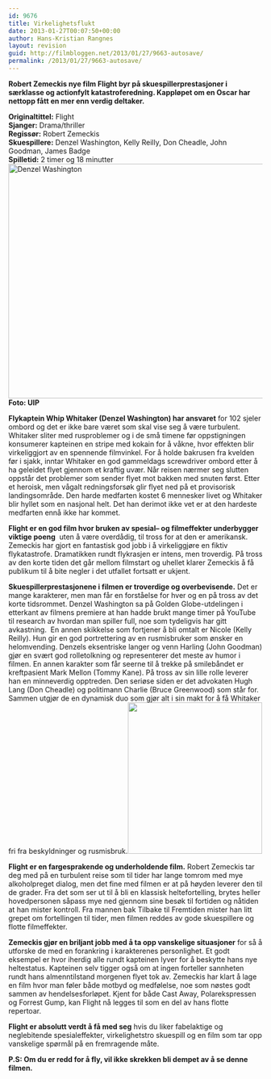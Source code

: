 ```yaml
---
id: 9676
title: Virkelighetsflukt
date: 2013-01-27T00:07:50+00:00
author: Hans-Kristian Rangnes
layout: revision
guid: http://filmbloggen.net/2013/01/27/9663-autosave/
permalink: /2013/01/27/9663-autosave/
---
```

****Robert Zemeckis nye film Flight byr på skuespillerprestasjoner i særklasse og actionfylt katastroferedning. Kappløpet om en Oscar har nettopp fått en mer enn verdig deltaker.<!--more-->****

**Originaltittel:** Flight  
**Sjanger:** Drama/thriller  
**Regissør:** Robert Zemeckis  
**Skuespillere:** Denzel Washington, Kelly Reilly, Don Cheadle, John Goodman, James Badge  
**Spilletid:** 2 timer og 18 minutter  
<a href="http://filmbloggen.net/2013/01/27/virkelighetsflukt/flight-2/" rel="attachment wp-att-9672"><img class="alignnone size-large wp-image-9672" src="http://filmbloggen.net/wp-content/uploads//2013/01/ojqkpsy17-620x465.jpg" alt="Denzel Washington" width="620" height="465" /></a>  
**Foto: UIP**

**Flykaptein Whip Whitaker (Denzel Washington) har ansvaret** for 102 sjeler ombord og det er ikke bare været som skal vise seg å være turbulent. Whitaker sliter med rusproblemer og i de små timene før oppstigningen konsumerer kapteinen en stripe med kokain for å våkne, hvor effekten blir virkeliggjort av en spennende filmvinkel. For å holde bakrusen fra kvelden før i sjakk, inntar Whitaker en god gammeldags screwdriver ombord etter å ha geleidet flyet gjennom et kraftig uvær. Når reisen nærmer seg slutten oppstår det problemer som sender flyet mot bakken med snuten først. Etter et heroisk, men vågalt redningsforsøk glir flyet ned på et provisorisk landingsområde. Den harde medfarten kostet 6 mennesker livet og Whitaker blir hyllet som en nasjonal helt. Det han derimot ikke vet er at den hardeste medfarten ennå ikke har kommet.

**Flight er en god film hvor bruken av spesial– og filmeffekter underbygger viktige poeng**  uten å være overdådig, til tross for at den er amerikansk. Zemeckis har gjort en fantastisk god jobb i å virkeliggjøre en fiktiv flykatastrofe. Dramatikken rundt flykrasjen er intens, men troverdig. På tross av den korte tiden det går mellom filmstart og uhellet klarer Zemeckis å få publikum til å bite negler i det utfallet fortsatt er ukjent.

**Skuespillerprestasjonene i filmen er troverdige og overbevisende.** Det er mange karakterer, men man får en forståelse for hver og en på tross av det korte tidsrommet. Denzel Washington sa på Golden Globe-utdelingen i etterkant av filmens premiere at han hadde brukt mange timer på YouTube til research av hvordan man spiller full, noe som tydeligvis har gitt avkastning.  En annen skikkelse som fortjener å bli omtalt er Nicole (Kelly Reilly). Hun gir en god portrettering av en rusmisbruker som ønsker en helomvending. Denzels eksentriske langer og venn Harling (John Goodman) gjør en svært god rolletolkning og representerer det meste av humor i filmen. En annen karakter som får seerne til å trekke på smilebåndet er kreftpasient Mark Mellon (Tommy Kane). På tross av sin lille rolle leverer han en minneverdig opptreden. Den seriøse siden er det advokaten Hugh Lang (Don Cheadle) og politimann Charlie (Bruce Greenwood) som står for. Sammen utgjør de en dynamisk duo som gjør alt i sin makt for å få Whitaker fri fra beskyldninger og rusmisbruk.<a href="http://filmbloggen.net/2013/01/27/virkelighetsflukt/flight-3/" rel="attachment wp-att-9673"><img class="alignright size-medium wp-image-9673" src="http://filmbloggen.net/wp-content/uploads//2013/01/jiguojp2-266x300.jpg" alt="" width="266" height="300" /></a>

**Flight er en fargesprakende og underholdende film.** Robert Zemeckis tar deg med på en turbulent reise som til tider har lange tomrom med mye alkoholpreget dialog, men det fine med filmen er at på høyden leverer den til de grader. Fra det som ser ut til å bli en klassisk heltefortelling, brytes heller hovedpersonen såpass mye ned gjennom sine besøk til fortiden og nåtiden at han mister kontroll. Fra mannen bak Tilbake til Fremtiden mister han litt grepet om fortellingen til tider, men filmen reddes av gode skuespillere og flotte filmeffekter.

**Zemeckis gjør en briljant jobb med å ta opp vanskelige situasjoner** for så å utforske de med en forankring i karakterenes personlighet. Et godt eksempel er hvor iherdig alle rundt kapteinen lyver for å beskytte hans nye heltestatus. Kapteinen selv tigger også om at ingen forteller sannheten rundt hans almenntilstand morgenen flyet tok av. Zemeckis har klart å lage en film hvor man føler både motbyd og medfølelse, noe som nøstes godt sammen av hendelsesforløpet. Kjent for både Cast Away, Polarekspressen og Forrest Gump, kan Flight nå legges til som en del av hans flotte repertoar.

**Flight er absolutt verdt å få med seg** hvis du liker fabelaktige og neglebitende spesialeffekter, virkelighetstro skuespill og en film som tar opp vanskelige spørmål på en fremragende måte.

**P.S: Om du er redd for å fly, vil ikke skrekken bli dempet av å se denne filmen.**

<div class="video-shortcode">
</div>